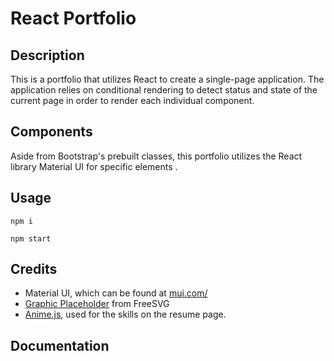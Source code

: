 # React Portfolio

## Description

This is a portfolio that utilizes React to create a single-page application. The application relies on conditional rendering to detect status and state of the current page in order to render each individual component.

## Components

Aside from Bootstrap's prebuilt classes, this portfolio utilizes the React library Material UI for specific elements .

## Usage

`npm i`

`npm start`

## Credits

* Material UI, which can be found at [mui.com/](https://mui.com/)
* [Graphic Placeholder](https://freesvg.org/graphic-placeholder) from FreeSVG
* [Anime.js](https://animejs.com/), used for the skills on the resume page.

## Documentation